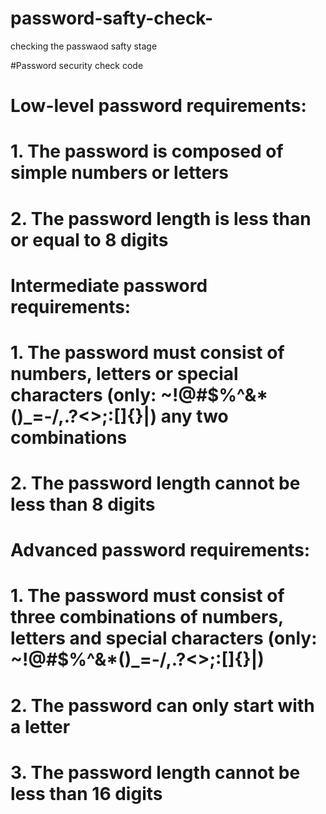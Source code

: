# password-safty-check-
checking the passwaod safty stage 

#Password security check code
#
# Low-level password requirements:
# 1. The password is composed of simple numbers or letters
# 2. The password length is less than or equal to 8 digits
#
# Intermediate password requirements:
# 1. The password must consist of numbers, letters or special characters (only: ~!@#$%^&*()_=-/,.?<>;:[]{}|\) any two combinations
# 2. The password length cannot be less than 8 digits
#
# Advanced password requirements:
# 1. The password must consist of three combinations of numbers, letters and special characters (only: ~!@#$%^&*()_=-/,.?<>;:[]{}|\)
# 2. The password can only start with a letter
# 3. The password length cannot be less than 16 digits




